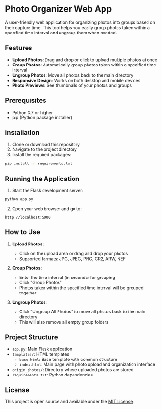 # Photo Organizer Web App

A user-friendly web application for organizing photos into groups based on their capture time. This tool helps you easily group photos taken within a specified time interval and ungroup them when needed.

## Features

- **Upload Photos**: Drag and drop or click to upload multiple photos at once
- **Group Photos**: Automatically group photos taken within a specified time interval
- **Ungroup Photos**: Move all photos back to the main directory
- **Responsive Design**: Works on both desktop and mobile devices
- **Photo Previews**: See thumbnails of your photos and groups

## Prerequisites

- Python 3.7 or higher
- pip (Python package installer)

## Installation

1. Clone or download this repository
2. Navigate to the project directory
3. Install the required packages:

```bash
pip install -r requirements.txt
```

## Running the Application

1. Start the Flask development server:

```bash
python app.py
```

2. Open your web browser and go to:

```
http://localhost:5000
```

## How to Use

1. **Upload Photos**:
   - Click on the upload area or drag and drop your photos
   - Supported formats: JPG, JPEG, PNG, CR2, ARW, NEF

2. **Group Photos**:
   - Enter the time interval (in seconds) for grouping
   - Click "Group Photos"
   - Photos taken within the specified time interval will be grouped together

3. **Ungroup Photos**:
   - Click "Ungroup All Photos" to move all photos back to the main directory
   - This will also remove all empty group folders

## Project Structure

- `app.py`: Main Flask application
- `templates/`: HTML templates
  - `base.html`: Base template with common structure
  - `index.html`: Main page with photo upload and organization interface
- `origin_photos/`: Directory where uploaded photos are stored
- `requirements.txt`: Python dependencies

## License

This project is open source and available under the [MIT License](LICENSE).
